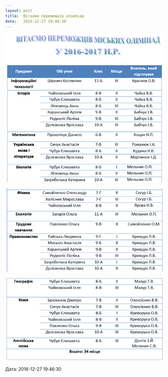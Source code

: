 ```yaml
---
layout: post
title:  Вітаємо переможців олімпіад
date:   2016-12-27 19:46:30
---
```

![](/assets/tiger-1482425804.png)

![](/assets/tiger-1482425833.png)

![](/assets/tiger-1482860774.png)

  
Дата: 2016-12-27 19:46:30